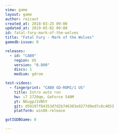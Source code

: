 ```yaml
---
view: game
layout: game
author: reicast
created_at: 2018-03-25 09:00
updated_at: 2019-05-02 09:00
id: fatal-fury-mark-of-the-wolves
title: "Fatal Fury - Mark of the Wolves"
gamedb-issue: 0

releases:
  - id: "CAB0"
    region: US
    version: "0.800"
    discs: 1
    medium: gdrom

test-videos:
  - fingerprint: "CAB0 GD-ROM1/1 US"
    title: Intro auto run
    hw: i7 2720qm, GeForce 540M
    yt: NEugpJ1VBhY
    git: d59197f84353d7d2b746383e9277d9ed7c8c4053
    platform: win86-release

gotIGDBGame: 0

---
```

